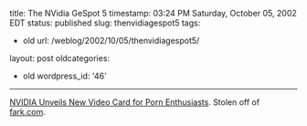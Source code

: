 title: The NVidia GeSpot 5
timestamp: 03:24 PM Saturday, October 05, 2002 EDT
status: published
slug: thenvidiagespot5
tags:
- old
url: /weblog/2002/10/05/thenvidiagespot5/

layout: post
oldcategories:
- old
wordpress_id: '46'

---

[NVIDIA Unveils New Video Card for Porn Enthusiasts](http://dailybull.flamewars.org/article.php?id=119).   Stolen off of [fark.com](http://www.fark.com/).



